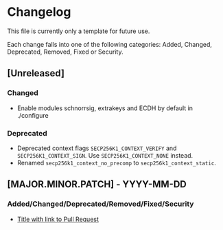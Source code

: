 # Changelog

This file is currently only a template for future use.

Each change falls into one of the following categories: Added, Changed, Deprecated, Removed, Fixed or Security.

## [Unreleased]

### Changed
 - Enable modules schnorrsig, extrakeys and ECDH by default in ./configure

### Deprecated
 - Deprecated context flags `SECP256K1_CONTEXT_VERIFY` and `SECP256K1_CONTEXT_SIGN`. Use `SECP256K1_CONTEXT_NONE` instead.
 - Renamed `secp256k1_context_no_precomp` to `secp256k1_context_static`.

## [MAJOR.MINOR.PATCH] - YYYY-MM-DD

### Added/Changed/Deprecated/Removed/Fixed/Security
- [Title with link to Pull Request](https://link-to-pr)
